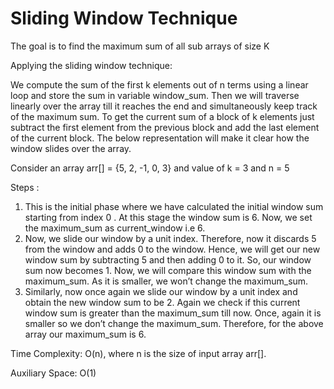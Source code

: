 # Sliding Window Technique

The goal is to find the maximum sum of all sub arrays of size K

Applying the sliding window technique: 

We compute the sum of the first k elements out of n terms using a linear loop and store the sum in variable window_sum.
Then we will traverse linearly over the array till it reaches the end and simultaneously keep track of the maximum sum.
To get the current sum of a block of k elements just subtract the first element from the previous block and add the last element of the current block.
The below representation will make it clear how the window slides over the array.

Consider an array arr[] = {5, 2, -1, 0, 3} and value of k = 3 and n = 5

Steps : 

1. This is the initial phase where we have calculated the initial window sum starting from index 0 . At this stage the window sum is 6. Now, we set the maximum_sum as current_window i.e 6. 
2. Now, we slide our window by a unit index. Therefore, now it discards 5 from the window and adds 0 to the window. Hence, we will get our new window sum by subtracting 5 and then adding 0 to it. So, our window sum now becomes 1. Now, we will compare this window sum with the maximum_sum. As it is smaller, we won’t change the maximum_sum. 
3. Similarly, now once again we slide our window by a unit index and obtain the new window sum to be 2. Again we check if this current       window sum is greater than the maximum_sum till now. Once, again it is smaller so we don’t change the maximum_sum. Therefore, for the above array our maximum_sum is 6.


Time Complexity: O(n), where n is the size of input array arr[].

Auxiliary Space: O(1)
